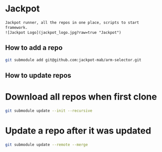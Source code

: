 # Jackpot

	Jackpot runner, all the repos in one place, scripts to start framework.
    ![Jackpot Logo](jackpot_logo.jpg?raw=true "Jackpot")
    

## How to add a repo

```bash
git submodule add git@github.com:jackpot-mab/arm-selector.git
```

## How to update repos

# Download all repos when first clone

```bash
git submodule update --init --recursive
```

# Update a repo after it was updated

```bash
git submodule update --remote --merge
```
